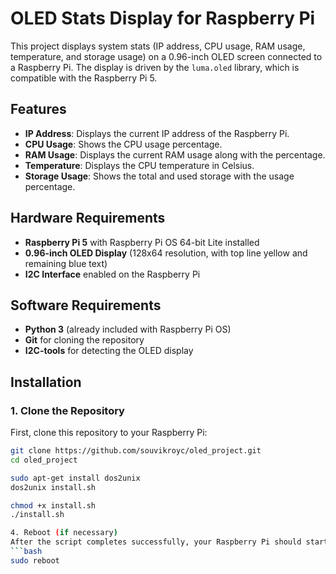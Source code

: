 # OLED Stats Display for Raspberry Pi

This project displays system stats (IP address, CPU usage, RAM usage, temperature, and storage usage) on a 0.96-inch OLED screen connected to a Raspberry Pi. The display is driven by the `luma.oled` library, which is compatible with the Raspberry Pi 5.

## Features

- **IP Address**: Displays the current IP address of the Raspberry Pi.
- **CPU Usage**: Shows the CPU usage percentage.
- **RAM Usage**: Displays the current RAM usage along with the percentage.
- **Temperature**: Displays the CPU temperature in Celsius.
- **Storage Usage**: Shows the total and used storage with the usage percentage.

## Hardware Requirements

- **Raspberry Pi 5** with Raspberry Pi OS 64-bit Lite installed
- **0.96-inch OLED Display** (128x64 resolution, with top line yellow and remaining blue text)
- **I2C Interface** enabled on the Raspberry Pi

## Software Requirements

- **Python 3** (already included with Raspberry Pi OS)
- **Git** for cloning the repository
- **I2C-tools** for detecting the OLED display

## Installation

### 1. Clone the Repository

First, clone this repository to your Raspberry Pi:

```bash
git clone https://github.com/souvikroyc/oled_project.git
cd oled_project

sudo apt-get install dos2unix
dos2unix install.sh

chmod +x install.sh
./install.sh

4. Reboot (if necessary)
After the script completes successfully, your Raspberry Pi should start displaying the stats on the OLED screen. If not, try rebooting:
```bash
sudo reboot

